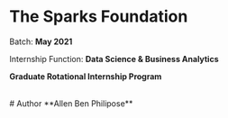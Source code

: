 # The Sparks Foundation 
Batch: **May 2021**

Internship Function: **Data Science & Business Analytics**

**Graduate Rotational Internship Program**

<br />
# Author
**Allen Ben Philipose**